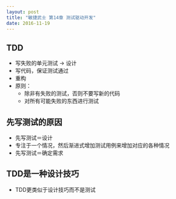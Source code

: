 ```yaml
---
layout: post
title: "敏捷武士 第14章 测试驱动开发"
date: 2016-11-19
---
```


## TDD

- 写失败的单元测试  -> 设计
- 写代码，保证测试通过
- ​重构
- 原则：
   - 除非有失败的测试，否则不要写新的代码
   - 对所有可能失败的东西进行测试

## 先写测试的原因
- 先写测试＝设计
- 专注于一个情况，然后渐进式增加测试用例来增加对应的各种情况
- 先写测试＝确定需求

## TDD是一种设计技巧
- TDD更类似于设计技巧而不是测试
